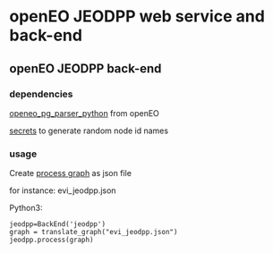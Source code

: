# openEO JEODPP web service and back-end

## openEO JEODPP back-end

### dependencies
[openeo_pg_parser_python](https://github.com/Open-EO/openeo-pg-parser-python)
from openEO

[secrets](https://docs.python.org/3/library/secrets.html)
to generate random node id names

### usage
Create [process graph](https://open-eo.github.io/openeo-api/processgraphs/)
as json file

for instance: evi_jeodpp.json

Python3:
```
jeodpp=BackEnd('jeodpp')
graph = translate_graph("evi_jeodpp.json")
jeodpp.process(graph)
```

